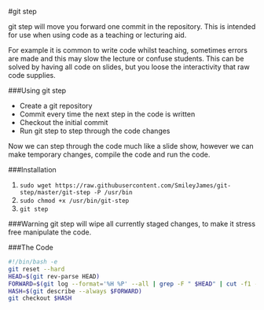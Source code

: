 #git step

git step will move you forward one commit in the repository. This is intended for use when using code as a teaching or lecturing aid.

For example it is common to write code whilst teaching, sometimes errors are made and this may slow the lecture or confuse students. This can be solved by having all code on slides, but you loose the interactivity that raw code supplies.

###Using git step
- Create a git repository
- Commit every time the next step in the code is written
- Checkout the initial commit
- Run git step to step through the code changes

Now we can step through the code much like a slide show, however we can make temporary changes, compile the code and run the code.

###Installation

1. `sudo wget https://raw.githubusercontent.com/SmileyJames/git-step/master/git-step -P /usr/bin`
2. `sudo chmod +x /usr/bin/git-step`
3. `git step`

###Warning
git step will wipe all currently staged changes, to make it stress free manipulate the code.

###The Code
```bash
#!/bin/bash -e
git reset --hard
HEAD=$(git rev-parse HEAD)
FORWARD=$(git log --format='%H %P' --all | grep -F " $HEAD" | cut -f1 -d' ')
HASH=$(git describe --always $FORWARD)
git checkout $HASH
```
